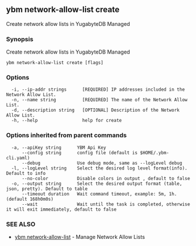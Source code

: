 ## ybm network-allow-list create

Create network allow lists in YugabyteDB Managed

### Synopsis

Create network allow lists in YugabyteDB Managed

```
ybm network-allow-list create [flags]
```

### Options

```
  -i, --ip-addr strings      [REQUIRED] IP addresses included in the Network Allow List.
  -n, --name string          [REQUIRED] The name of the Network Allow List.
  -d, --description string   [OPTIONAL] Description of the Network Allow List.
  -h, --help                 help for create
```

### Options inherited from parent commands

```
  -a, --apiKey string      YBM Api Key
      --config string      config file (default is $HOME/.ybm-cli.yaml)
      --debug              Use debug mode, same as --logLevel debug
  -l, --logLevel string    Select the desired log level format(info). Default to info
      --no-color           Disable colors in output , default to false
  -o, --output string      Select the desired output format (table, json, pretty). Default to table
      --timeout duration   Wait command timeout, example: 5m, 1h. (default 168h0m0s)
      --wait               Wait until the task is completed, otherwise it will exit immediately, default to false
```

### SEE ALSO

* [ybm network-allow-list](ybm_network-allow-list.md)	 - Manage Network Allow Lists

